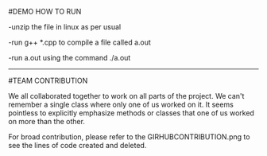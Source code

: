 
#DEMO HOW TO RUN

-unzip the file in linux as per usual

-run g++ *.cpp to compile a file called a.out

-run a.out using the command ./a.out 

-----------------------------------------------------------------------------------------------------------

#TEAM CONTRIBUTION

We all collaborated together to work on all parts of the project. We can't remember a single class where only one of us worked on it. 
It seems pointless to explicitly emphasize methods or classes that one of us worked on more than the other. 


For broad contribution, please refer to the GIRHUBCONTRIBUTION.png to see the lines of code created and deleted.
